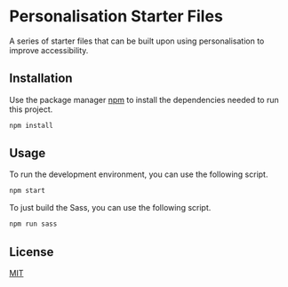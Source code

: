 # Personalisation Starter Files
A series of starter files that can be built upon using personalisation to improve accessibility.

## Installation

Use the package manager [npm](https://www.npmjs.com/) to install the dependencies needed to run this project.

```bash
npm install
```

## Usage

To run the development environment, you can use the following script.

```bash
npm start
```

To just build the Sass, you can use the following script.


```bash
npm run sass
```

## License
[MIT](https://choosealicense.com/licenses/mit/)
